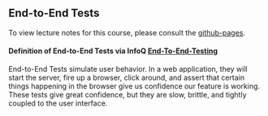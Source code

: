 ## End-to-End Tests

To view lecture notes for this course, please consult the [github-pages](https://code-craftsmanship-saturdays.github.io/software-testing).

#### Definition of End-to-End Tests via InfoQ [End-To-End-Testing](https://www.infoq.com/articles/balancing-unit-and-end-to-end-tests) 
End-to-End Tests simulate user behavior. In a web application, they will start the server, fire up a browser, click around, and assert that certain things happening in the browser give us confidence our feature is working. These tests give great confidence, but they are slow, brittle, and tightly coupled to the user interface.
